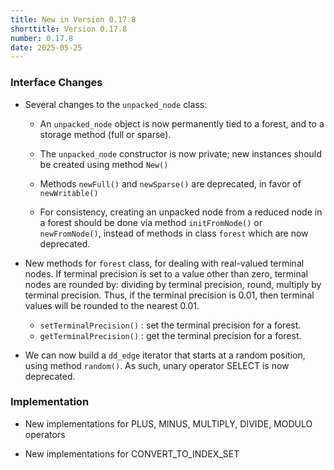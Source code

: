 ```yaml
---
title: New in Version 0.17.8
shorttitle: Version 0.17.8
number: 0.17.8
date: 2025-05-25
---
```


### Interface Changes

* Several changes to the ```unpacked_node``` class:

    * An ```unpacked_node``` object is now permanently tied to
        a forest, and to a storage method (full or sparse).

    * The ```unpacked_node``` constructor is now private;
        new instances should be created using method ```New()```

    * Methods ```newFull()``` and ```newSparse()``` are deprecated,
        in favor of ```newWritable()```

    * For consistency, creating an unpacked node from a reduced
        node in a forest should be done via method ```initFromNode()```
        or ```newFromNode()```, instead of methods in class ```forest```
        which are now deprecated.

* New methods for ```forest``` class, for dealing with real-valued
  terminal nodes.
  If terminal precision is set to a value other than zero,
  terminal nodes are rounded by: dividing by terminal precision,
  round, multiply by terminal precision.
  Thus, if the terminal precision is 0.01, then terminal values
  will be rounded to the nearest 0.01.

    * ```setTerminalPrecision()``` : set the terminal precision for a forest.
    * ```getTerminalPrecision()``` : get the terminal precision for a forest.


* We can now build a ``dd_edge`` iterator that starts at a random
  position, using method ```random()```.
  As such, unary operator SELECT is now deprecated.


### Implementation

* New implementations for PLUS, MINUS, MULTIPLY, DIVIDE, MODULO operators

* New implementations for CONVERT_TO_INDEX_SET
